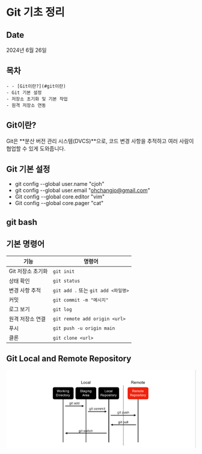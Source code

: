 # Git 기초 정리

## Date
2024년 6월 26일
## 목차
```
- - [Git이란?](#git이란)
- Git 기본 설정
- 저장소 초기화 및 기본 작업
- 원격 저장소 연동
```
##  Git이란?

Git은 **분산 버전 관리 시스템(DVCS)**으로, 코드 변경 사항을 추적하고 여러 사람이 협업할 수 있게 도와줍니다.

## Git 기본 설정

- git config --global user.name "cjoh"
- git config --global user.email "ohchangjo@gmail.com"
- Git config --global core.editor "vim"
- Git config --global core.pager "cat"

## git bash

## 기본 명령어
| 기능          | 명령어                            |
| ----------- | ------------------------------ |
| Git 저장소 초기화 | `git init`                     |
| 상태 확인       | `git status`                   |
| 변경 사항 추적    | `git add .` 또는 `git add <파일명>` |
| 커밋          | `git commit -m "메시지"`          |
| 로그 보기       | `git log`                      |
| 원격 저장소 연결   | `git remote add origin <url>`  |
| 푸시          | `git push -u origin main`      |
| 클론          | `git clone <url>`              |


## Git Local and Remote Repository
![alt text](image.png)